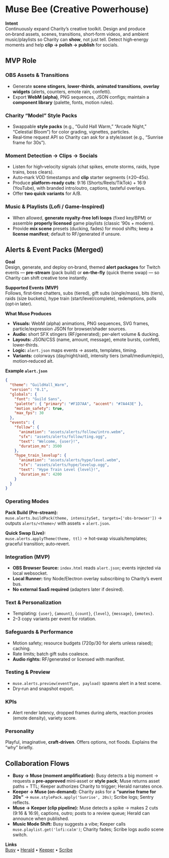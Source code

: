 # Muse Bee (Creative Powerhouse)

**Intent**  
Continuously expand Charity’s creative toolkit. Design and produce on‑brand assets, scenes, transitions, short‑form videos, and ambient music/playlists so Charity can **show**, not just tell. Detect high‑energy moments and help **clip → polish → publish** for socials.

## MVP Role

### OBS Assets & Transitions
- Generate **scene stingers**, **lower‑thirds**, **animated transitions**, **overlay widgets** (alerts, counters, emote rain, confetti).
- Export **WebM (alpha)**, PNG sequences, JSON configs; maintain a **component library** (palette, fonts, motion rules).

### Charity “Model” Style Packs
- Swappable **style packs** (e.g., “Guild Hall Warm,” “Arcade Night,” “Celestial Bloom”) for color grading, vignettes, particles.
- Real‑time request API so Charity can ask for a style/asset (e.g., “Sunrise frame for 30s”).

### Moment Detection → Clips → Socials
- Listen for high‑velocity signals (chat spikes, emote storms, raids, hype trains, boss clears).
- Auto‑mark VOD timestamps and **clip** starter segments (±20–45s).
- Produce **platform‑ready cuts**: 9:16 (Shorts/Reels/TikTok) + 16:9 (YouTube), with branded intro/outro, captions, tasteful overlays.
- Offer **two quick variants** for A/B.

### Music & Playlists (Lofi / Game‑Inspired)
- When allowed, **generate royalty‑free lofi loops** (fixed key/BPM) or assemble **properly licensed** game playlists (classic ’90s + modern).
- Provide **mix scene** presets (ducking, fades) for mood shifts; keep a **license manifest**; default to RF/generated if unsure.

## Alerts & Event Packs (Merged)

**Goal**  
Design, generate, and deploy on‑brand, themed **alert packages** for Twitch events — **pre‑stream** (pack build) or **on‑the‑fly** (quick theme swap) — so Charity can shift creative tone instantly.

**Supported Events (MVP)**  
Follows, first‑time chatters, subs (tiered), gift subs (single/mass), bits (tiers), raids (size buckets), hype train (start/level/complete), redemptions, polls (opt‑in later).

**What Muse Produces**
- **Visuals:** WebM (alpha) animations, PNG sequences, SVG frames, particle/expression JSON for browser/shader sources.
- **Audio:** short SFX stingers (RF/generated); per‑alert volume & ducking.
- **Layouts:** JSON/CSS (name, amount, message), emote bursts, confetti, lower‑thirds.
- **Logic:** `alert.json` maps events → assets, templates, timing.
- **Variants:** colorways (day/night/raid), intensity tiers (small/medium/epic), motion‑reduced alt.

**Example `alert.json`**
```json
{
  "theme": "GuildHall_Warm",
  "version": "0.1",
  "globals": {
    "font": "Guild Sans",
    "palette": { "primary": "#F1D7AA", "accent": "#7A443E" },
    "motion_safety": true,
    "max_fps": 30
  },
  "events": {
    "follow": {
      "animation": "assets/alerts/follow/intro.webm",
      "sfx": "assets/alerts/follow/ting.ogg",
      "text": "Welcome, {user}!",
      "duration_ms": 3500
    },
    "hype_train_levelup": {
      "animation": "assets/alerts/hype/level.webm",
      "sfx": "assets/alerts/hype/levelup.ogg",
      "text": "Hype Train Level {level}!",
      "duration_ms": 4200
    }
  }
}
```

### Operating Modes

**Pack Build (Pre‑stream):**  
`muse.alerts.buildPack(theme, intensitySet, targets=['obs-browser'])` → outputs `alerts/<theme>/` with assets + `alert.json`.

**Quick Swap (Live):**  
`muse.alerts.applyTheme(theme, ttl)` → hot‑swap visuals/templates; graceful transition; auto‑revert.

### Integration (MVP)

- **OBS Browser Source:** `index.html` reads `alert.json`; events injected via local websocket.  
- **Local Runner:** tiny Node/Electron overlay subscribing to Charity’s event bus.  
- **No external SaaS required** (adapters later if desired).

### Text & Personalization

- Templating: `{user}`, `{amount}`, `{count}`, `{level}`, `{message}`, `{emotes}`.  
- 2–3 copy variants per event for rotation.

### Safeguards & Performance

- Motion safety; resource budgets (720p/30 for alerts unless raised); caching.  
- Rate limits; batch gift subs coalesce.  
- **Audio rights:** RF/generated or licensed with manifest.

### Testing & Preview

- `muse.alerts.preview(eventType, payload)` spawns alert in a test scene.  
- Dry‑run and snapshot export.

### KPIs

- Alert render latency, dropped frames during alerts, reaction proxies (emote density), variety score.

### Personality

Playful, imaginative, **craft‑driven**. Offers options, not floods. Explains the “why” briefly.

## Collaboration Flows

- **Busy → Muse (moment amplification):** Busy detects a big moment → requests a **pre‑approved** mini‑asset or **style pack**; Muse returns asset paths + TTL; Keeper authorizes Charity to trigger; Herald narrates once.  
- **Keeper → Muse (on‑demand):** Charity asks for a **“sunrise frame for 20s”** → `muse.stylePack.apply('Sunrise', 20s)`; Scribe logs; Sentry reflects.  
- **Muse → Keeper (clip pipeline):** Muse detects a spike → makes 2 cuts (9:16 & 16:9), captions, outro; posts to a review queue; Herald can announce when published.  
- **Music Mode Shift:** Busy suggests a vibe; Keeper calls `muse.playlist.get('lofi:calm')`; Charity fades; Scribe logs audio scene switch.

**Links**  
[Busy](busy.md) • [Herald](herald.md) • [Keeper](keeper.md) • [Scribe](scribe.md)
